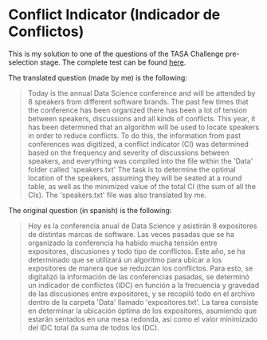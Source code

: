 # Conflict Indicator (Indicador de Conflictos)
This is my solution to one of the questions of the TASA Challenge pre-selection stage. The complete test can be found [here]( https://docs.google.com/document/d/1rI5UzbvUe2KcMefqCgUwZ2qjkS3OQ0Yf3NTL-teiYz4/edit).

The translated question (made by me) is the following:
> Today is the annual Data Science conference and will be attended by 8 speakers from different software brands. The past few times that the conference has been organized there has been a lot of tension between speakers, discussions and all kinds of conflicts. This year, it has been determined that an algorithm will be used to locate speakers in order to reduce conflicts. To do this, the information from past conferences was digitized, a conflict indicator (CI) was determined based on the frequency and severity of discussions between speakers, and everything was compiled into the file within the 'Data' folder called 'speakers.txt' The task is to determine the optimal location of the speakers, assuming they will be seated at a round table, as well as the minimized value of the total CI (the sum of all the CIs).
The 'speakers.txt' file was also translated by me.

The original question (in spanish) is the following:
> Hoy es la conferencia anual de Data Science y asistirán 8 expositores de distintas marcas de software. Las veces pasadas que se ha organizado la conferencia ha habido mucha tensión entre expositores, discusiones y todo tipo de conflictos. Este año, se ha determinado que se utilizará un algoritmo para ubicar a los expositores de manera que se reduzcan los conflictos. Para esto, se digitalizó la información de las conferencias pasadas, se determinó un indicador de conflictos (IDC) en función a la frecuencia y gravedad de las discusiones entre expositores, y se recopiló todo en el archivo dentro de la carpeta 'Data' llamado 'expositores.txt'. La tarea consiste en determinar la ubicación óptima de los expositores, asumiendo que estarán sentados en una mesa redonda, así como el valor minimizado del IDC total (la suma de todos los IDC).
